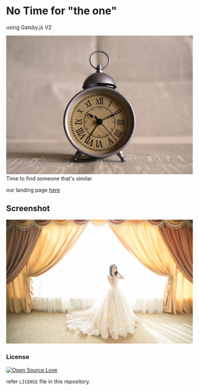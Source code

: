 # No Time for "the one"

using Gatsby.js V2

![Screenshot](./src/assets/img/time.jpg)
Time to find someone that's similar

our landing page [here](https://salon-sassy.netlify.com/)

## Screenshot

![Screenshot](./src/assets/img/banner.jpg)

### License

[![Open Source Love](https://badges.frapsoft.com/os/mit/mit.svg?v=102)](LICENSE)

refer `LICENSE` file in this repository.
